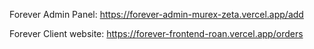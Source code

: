 Forever Admin Panel: https://forever-admin-murex-zeta.vercel.app/add

Forever Client website: https://forever-frontend-roan.vercel.app/orders
